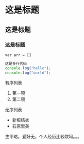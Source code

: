 # 这是标题
## 这是标题
### 这是标题
`var arr = []`
```javascript
这是多行代码
console.log("hello");
console.log("world");
```
有序列表
1. 第一项
2. 第二项

无序列表
* 新桓结衣
* 石原里美

生平略，爱好无，个人经历比较坎坷。。。
